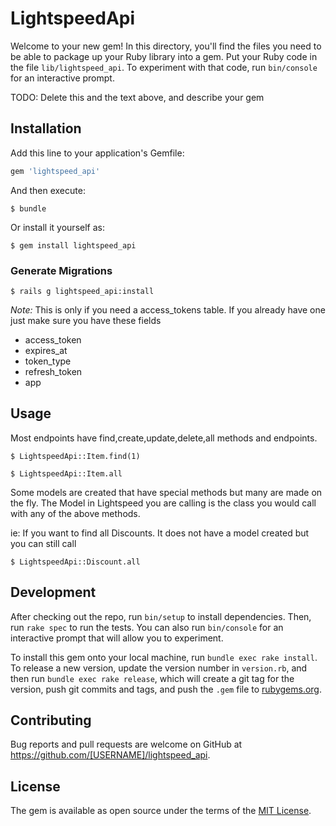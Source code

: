 # LightspeedApi

Welcome to your new gem! In this directory, you'll find the files you need to be able to package up your Ruby library into a gem. Put your Ruby code in the file `lib/lightspeed_api`. To experiment with that code, run `bin/console` for an interactive prompt.

TODO: Delete this and the text above, and describe your gem

## Installation

Add this line to your application's Gemfile:

```ruby
gem 'lightspeed_api'
```

And then execute:

    $ bundle

Or install it yourself as:

    $ gem install lightspeed_api

### Generate Migrations

    $ rails g lightspeed_api:install

*Note:* 
This is only if you need a access_tokens table.
If you already have one just make sure you have these fields
  
  - access_token
  - expires_at
  - token_type
  - refresh_token
  - app 
    
## Usage

Most endpoints have find,create,update,delete,all methods and endpoints.
    
    $ LightspeedApi::Item.find(1)
 
    $ LightspeedApi::Item.all
   

Some models are created that have special methods but many are made on the fly. 
The Model in Lightspeed you are calling is the class you would call with any of the above methods.

ie: If you want to find all Discounts. It does not have a model created but you can still call
  
    $ LightspeedApi::Discount.all
 
## Development

After checking out the repo, run `bin/setup` to install dependencies. Then, run `rake spec` to run the tests. You can also run `bin/console` for an interactive prompt that will allow you to experiment.

To install this gem onto your local machine, run `bundle exec rake install`. To release a new version, update the version number in `version.rb`, and then run `bundle exec rake release`, which will create a git tag for the version, push git commits and tags, and push the `.gem` file to [rubygems.org](https://rubygems.org).

## Contributing

Bug reports and pull requests are welcome on GitHub at https://github.com/[USERNAME]/lightspeed_api.


## License

The gem is available as open source under the terms of the [MIT License](http://opensource.org/licenses/MIT).


